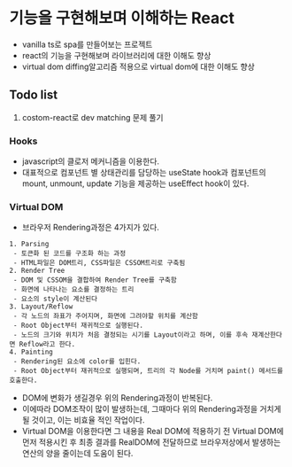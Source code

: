 # 기능을 구현해보며 이해하는 React

- vanilla ts로 spa를 만들어보는 프로젝트
- react의 기능을 구현해보며 라이브러리에 대한 이해도 향상
- virtual dom diffing알고리즘 적용으로 virtual dom에 대한 이해도 향상

## Todo list
1. costom-react로 dev matching 문제 풀기

### Hooks
- javascript의 클로저 메커니즘을 이용한다.
- 대표적으로 컴포넌트 별 상태관리를 담당하는 useState hook과 컴포넌트의 mount, unmount, update 기능을 제공하는 useEffect hook이 있다.

 ### Virtual DOM
- 브라우저 Rendering과정은 4가지가 있다.
```
1. Parsing
 - 토큰화 된 코드를 구조화 하는 과정
 - HTML파일은 DOM트리, CSS파일은 CSSOM트리로 구축됨
2. Render Tree
 - DOM 및 CSSOM을 결합하여 Render Tree를 구축함
 - 화면에 나타나는 요소를 결정하는 트리
 - 요소의 style이 계산된다
3. Layout/Reflow
 - 각 노드의 좌표가 주어지며, 화면에 그려야할 위치를 계산함
 - Root Object부터 재귀적으로 실행된다.
 - 노드의 크기와 위치가 처음 결정되는 시기를 Layout이라고 하며, 이를 후속 재계산한다면 Reflow라고 한다.
4. Painting
 - Rendering된 요소에 color를 입힌다.
 - Root Object부터 재귀적으로 실행되며, 트리의 각 Node를 거치며 paint() 메서드를 호출한다.
```
- DOM에 변화가 생길경우 위의 Rendering과정이 반복된다.
- 이에따라 DOM조작이 많이 발생하는데, 그때마다 위의 Rendering과정을 거치게 될 것이고, 이는 비효율 적인 작업이다.
- Virtual DOM을 이용한다면 그 내용을 Real DOM에 적용하기 전 Virtual DOM에 먼저 적용시킨 후 최종 결과를 RealDOM에 전달하므로 브라우저상에서 발생하는 연산의 양을 줄이는데 도움이 된다.